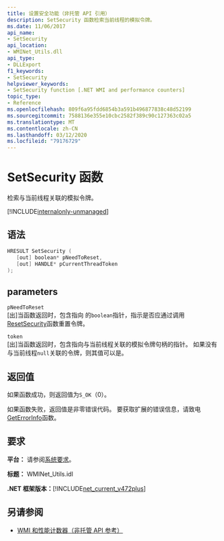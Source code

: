 ```yaml
---
title: 设置安全功能（非托管 API 引用）
description: SetSecurity 函数检索当前线程的模拟令牌。
ms.date: 11/06/2017
api_name:
- SetSecurity
api_location:
- WMINet_Utils.dll
api_type:
- DLLExport
f1_keywords:
- SetSecurity
helpviewer_keywords:
- SetSecurity function [.NET WMI and performance counters]
topic_type:
- Reference
ms.openlocfilehash: 809f6a95fdd6854b3a591b496877838c48d52199
ms.sourcegitcommit: 7588136e355e10cbc2582f389c90c127363c02a5
ms.translationtype: MT
ms.contentlocale: zh-CN
ms.lasthandoff: 03/12/2020
ms.locfileid: "79176729"
---
```

# <a name="setsecurity-function"></a>SetSecurity 函数

检索与当前线程关联的模拟令牌。

[!INCLUDE[internalonly-unmanaged](../../../../includes/internalonly-unmanaged.md)]

## <a name="syntax"></a>语法

```cpp
HRESULT SetSecurity (
   [out] boolean* pNeedToReset,
   [out] HANDLE* pCurrentThreadToken
);
```

## <a name="parameters"></a>parameters

`pNeedToReset`\
[出]当函数返回时，包含指向 的`boolean`指针，指示是否应通过调用[ResetSecurity](resetsecurity.md)函数重置令牌。

`token`\
[出]当函数返回时，包含指向与当前线程关联的模拟令牌句柄的指针。 如果没有与当前线程`null`关联的令牌，则其值可以是。

## <a name="return-value"></a>返回值

如果函数成功，则返回值为`S_OK`（0）。

如果函数失败，返回值是非零错误代码。 要获取扩展的错误信息，请致电[GetErrorInfo](geterrorinfo.md)函数。

## <a name="requirements"></a>要求

 **平台：** 请参阅[系统要求](../../get-started/system-requirements.md)。

 **标题：** WMINet_Utils.idl

 **.NET 框架版本：**[!INCLUDE[net_current_v472plus](../../../../includes/net-current-v472plus.md)]

## <a name="see-also"></a>另请参阅

- [WMI 和性能计数器（非托管 API 参考）](index.md)
